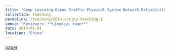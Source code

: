 ```yaml
---
title: "Deep Learning-Based Traffic Physical System Network Reliability Prediction and Enhancement Strategy. "
collection: teaching
permalink: /teaching/2014-spring-teaching-1
venue: "Reviewers：**Limengzi Yuan**"
date: 2014-01-01
location: "China"
---
```


[paper](https://baidu.com)
